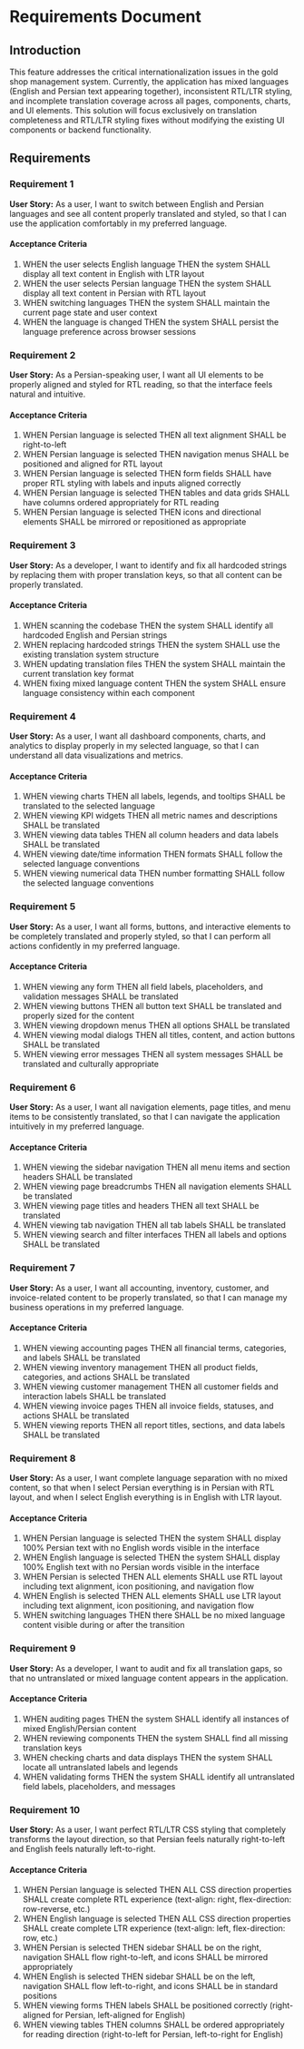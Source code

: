 # Requirements Document

## Introduction

This feature addresses the critical internationalization issues in the gold shop management system. Currently, the application has mixed languages (English and Persian text appearing together), inconsistent RTL/LTR styling, and incomplete translation coverage across all pages, components, charts, and UI elements. This solution will focus exclusively on translation completeness and RTL/LTR styling fixes without modifying the existing UI components or backend functionality.

## Requirements

### Requirement 1

**User Story:** As a user, I want to switch between English and Persian languages and see all content properly translated and styled, so that I can use the application comfortably in my preferred language.

#### Acceptance Criteria

1. WHEN the user selects English language THEN the system SHALL display all text content in English with LTR layout
2. WHEN the user selects Persian language THEN the system SHALL display all text content in Persian with RTL layout
3. WHEN switching languages THEN the system SHALL maintain the current page state and user context
4. WHEN the language is changed THEN the system SHALL persist the language preference across browser sessions

### Requirement 2

**User Story:** As a Persian-speaking user, I want all UI elements to be properly aligned and styled for RTL reading, so that the interface feels natural and intuitive.

#### Acceptance Criteria

1. WHEN Persian language is selected THEN all text alignment SHALL be right-to-left
2. WHEN Persian language is selected THEN navigation menus SHALL be positioned and aligned for RTL layout
3. WHEN Persian language is selected THEN form fields SHALL have proper RTL styling with labels and inputs aligned correctly
4. WHEN Persian language is selected THEN tables and data grids SHALL have columns ordered appropriately for RTL reading
5. WHEN Persian language is selected THEN icons and directional elements SHALL be mirrored or repositioned as appropriate

### Requirement 3

**User Story:** As a developer, I want to identify and fix all hardcoded strings by replacing them with proper translation keys, so that all content can be properly translated.

#### Acceptance Criteria

1. WHEN scanning the codebase THEN the system SHALL identify all hardcoded English and Persian strings
2. WHEN replacing hardcoded strings THEN the system SHALL use the existing translation system structure
3. WHEN updating translation files THEN the system SHALL maintain the current translation key format
4. WHEN fixing mixed language content THEN the system SHALL ensure language consistency within each component

### Requirement 4

**User Story:** As a user, I want all dashboard components, charts, and analytics to display properly in my selected language, so that I can understand all data visualizations and metrics.

#### Acceptance Criteria

1. WHEN viewing charts THEN all labels, legends, and tooltips SHALL be translated to the selected language
2. WHEN viewing KPI widgets THEN all metric names and descriptions SHALL be translated
3. WHEN viewing data tables THEN all column headers and data labels SHALL be translated
4. WHEN viewing date/time information THEN formats SHALL follow the selected language conventions
5. WHEN viewing numerical data THEN number formatting SHALL follow the selected language conventions

### Requirement 5

**User Story:** As a user, I want all forms, buttons, and interactive elements to be completely translated and properly styled, so that I can perform all actions confidently in my preferred language.

#### Acceptance Criteria

1. WHEN viewing any form THEN all field labels, placeholders, and validation messages SHALL be translated
2. WHEN viewing buttons THEN all button text SHALL be translated and properly sized for the content
3. WHEN viewing dropdown menus THEN all options SHALL be translated
4. WHEN viewing modal dialogs THEN all titles, content, and action buttons SHALL be translated
5. WHEN viewing error messages THEN all system messages SHALL be translated and culturally appropriate

### Requirement 6

**User Story:** As a user, I want all navigation elements, page titles, and menu items to be consistently translated, so that I can navigate the application intuitively in my preferred language.

#### Acceptance Criteria

1. WHEN viewing the sidebar navigation THEN all menu items and section headers SHALL be translated
2. WHEN viewing page breadcrumbs THEN all navigation elements SHALL be translated
3. WHEN viewing page titles and headers THEN all text SHALL be translated
4. WHEN viewing tab navigation THEN all tab labels SHALL be translated
5. WHEN viewing search and filter interfaces THEN all labels and options SHALL be translated

### Requirement 7

**User Story:** As a user, I want all accounting, inventory, customer, and invoice-related content to be properly translated, so that I can manage my business operations in my preferred language.

#### Acceptance Criteria

1. WHEN viewing accounting pages THEN all financial terms, categories, and labels SHALL be translated
2. WHEN viewing inventory management THEN all product fields, categories, and actions SHALL be translated
3. WHEN viewing customer management THEN all customer fields and interaction labels SHALL be translated
4. WHEN viewing invoice pages THEN all invoice fields, statuses, and actions SHALL be translated
5. WHEN viewing reports THEN all report titles, sections, and data labels SHALL be translated

### Requirement 8

**User Story:** As a user, I want complete language separation with no mixed content, so that when I select Persian everything is in Persian with RTL layout, and when I select English everything is in English with LTR layout.

#### Acceptance Criteria

1. WHEN Persian language is selected THEN the system SHALL display 100% Persian text with no English words visible in the interface
2. WHEN English language is selected THEN the system SHALL display 100% English text with no Persian words visible in the interface
3. WHEN Persian is selected THEN ALL elements SHALL use RTL layout including text alignment, icon positioning, and navigation flow
4. WHEN English is selected THEN ALL elements SHALL use LTR layout including text alignment, icon positioning, and navigation flow
5. WHEN switching languages THEN there SHALL be no mixed language content visible during or after the transition

### Requirement 9

**User Story:** As a developer, I want to audit and fix all translation gaps, so that no untranslated or mixed language content appears in the application.

#### Acceptance Criteria

1. WHEN auditing pages THEN the system SHALL identify all instances of mixed English/Persian content
2. WHEN reviewing components THEN the system SHALL find all missing translation keys
3. WHEN checking charts and data displays THEN the system SHALL locate all untranslated labels and legends
4. WHEN validating forms THEN the system SHALL identify all untranslated field labels, placeholders, and messages

### Requirement 10

**User Story:** As a user, I want perfect RTL/LTR CSS styling that completely transforms the layout direction, so that Persian feels naturally right-to-left and English feels naturally left-to-right.

#### Acceptance Criteria

1. WHEN Persian language is selected THEN ALL CSS direction properties SHALL create complete RTL experience (text-align: right, flex-direction: row-reverse, etc.)
2. WHEN English language is selected THEN ALL CSS direction properties SHALL create complete LTR experience (text-align: left, flex-direction: row, etc.)
3. WHEN Persian is selected THEN sidebar SHALL be on the right, navigation SHALL flow right-to-left, and icons SHALL be mirrored appropriately
4. WHEN English is selected THEN sidebar SHALL be on the left, navigation SHALL flow left-to-right, and icons SHALL be in standard positions
5. WHEN viewing forms THEN labels SHALL be positioned correctly (right-aligned for Persian, left-aligned for English)
6. WHEN viewing tables THEN columns SHALL be ordered appropriately for reading direction (right-to-left for Persian, left-to-right for English)